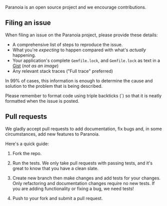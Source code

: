 Paranoia is an open source project and we encourage contributions.

## Filing an issue

When filing an issue on the Paranoia project, please provide these details:

* A comprehensive list of steps to reproduce the issue.
* What you're *expecting* to happen compared with what's *actually* happening.
* Your application's complete `Gemfile.lock`, and `Gemfile.lock` as text in a [Gist](https://gist.github.com) (*not as an image*)
* Any relevant stack traces ("Full trace" preferred)

In 99% of cases, this information is enough to determine the cause and solution
to the problem that is being described.

Please remember to format code using triple backticks (\`) so that it is neatly
formatted when the issue is posted.

## Pull requests

We gladly accept pull requests to add documentation, fix bugs and, in some circumstances,
add new features to Paranoia.

Here's a quick guide:

1. Fork the repo.

2. Run the tests. We only take pull requests with passing tests, and it's great
to know that you have a clean slate.

3. Create new branch then make changes and add tests for your changes. Only
refactoring and documentation changes require no new tests. If you are adding
functionality or fixing a bug, we need tests!

4. Push to your fork and submit a pull request.
